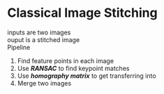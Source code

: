 # Classical Image Stitching
inputs are two images  
ouput is a stitched image  
Pipeline  
1. Find feature points in each image
2. Use ___RANSAC___ to find keypoint matches
3. Use ___homography matrix___ to get transferring into
4. Merge two images